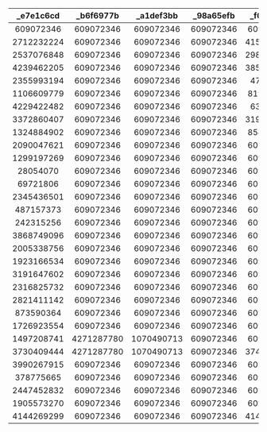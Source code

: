 | _e7e1c6cd | _b6f6977b | _a1def3bb | _98a65efb | _f0c9a20d | _c9b10f4d | _de996b8d | _bb4055cd | _ac68310d | _95109c4d | _8238f88d | _5ea2e0cd | _498a840d | UniqueID | Name | Stage0 | Stage1 | Stage10 | Stage11 | Stage12 | Stage2 | Stage3 | Stage4 | Stage5 | Stage6 | Stage7 | Stage8 | Stage9 |
|:--:|:--:|:--:|:--:|:--:|:--:|:--:|:--:|:--:|:--:|:--:|:--:|:--:|:--:|:--:|:--:|:--:|:--:|:--:|:--:|:--:|:--:|:--:|:--:|:--:|:--:|:--:|:--:|
| 609072346 | 609072346 | 609072346 | 609072346 | 609072346 | 609072346 | 609072346 | 609072346 | 609072346 | 609072346 | 609072346 | 609072346 | 609072346 | 0 | 'NoDoor' | 'InvalidStage' | 'InvalidStage' | 'InvalidStage' | 'InvalidStage' | 'InvalidStage' | 'InvalidStage' | 'InvalidStage' | 'InvalidStage' | 'InvalidStage' | 'InvalidStage' | 'InvalidStage' | 'InvalidStage' | 'InvalidStage' | 
| 2712232224 | 609072346 | 609072346 | 609072346 | 4159352308 | 1675705760 | 1758499301 | 114570035 | 3429060387 | 609072346 | 609072346 | 609072346 | 609072346 | 1 | 'PlayerHouse0' | 'PlayerHouse0' | 'PlayerHouse0_1' | 'InvalidStage' | 'InvalidStage' | 'InvalidStage' | 'PlayerHouse0_2' | 'PlayerHouse0_3' | 'PlayerHouse0_4' | 'PlayerHouse0_5' | 'InvalidStage' | 'InvalidStage' | 'InvalidStage' | 'InvalidStage' | 
| 2537076848 | 609072346 | 609072346 | 609072346 | 2982371259 | 3075396304 | 4284213987 | 4241947701 | 3982333518 | 609072346 | 609072346 | 609072346 | 609072346 | 2 | 'PlayerHouse1' | 'PlayerHouse1' | 'PlayerHouse1_1' | 'InvalidStage' | 'InvalidStage' | 'InvalidStage' | 'PlayerHouse1_2' | 'PlayerHouse1_3' | 'PlayerHouse1_4' | 'PlayerHouse1_5' | 'InvalidStage' | 'InvalidStage' | 'InvalidStage' | 'InvalidStage' | 
| 4239462205 | 609072346 | 609072346 | 609072346 | 3853559586 | 653354098 | 2186096812 | 1035840309 | 2701181902 | 609072346 | 609072346 | 609072346 | 609072346 | 3 | 'PlayerHouse2' | 'PlayerHouse2' | 'PlayerHouse2_1' | 'InvalidStage' | 'InvalidStage' | 'InvalidStage' | 'PlayerHouse2_2' | 'PlayerHouse2_3' | 'PlayerHouse2_4' | 'PlayerHouse2_5' | 'InvalidStage' | 'InvalidStage' | 'InvalidStage' | 'InvalidStage' | 
| 2355993194 | 609072346 | 609072346 | 609072346 | 47378064 | 3761963206 | 2680242525 | 232425478 | 485214772 | 609072346 | 609072346 | 609072346 | 609072346 | 4 | 'PlayerHouse3' | 'PlayerHouse3' | 'PlayerHouse3_1' | 'InvalidStage' | 'InvalidStage' | 'InvalidStage' | 'PlayerHouse3_2' | 'PlayerHouse3_3' | 'PlayerHouse3_4' | 'PlayerHouse3_5' | 'InvalidStage' | 'InvalidStage' | 'InvalidStage' | 'InvalidStage' | 
| 1106609779 | 609072346 | 609072346 | 609072346 | 819516372 | 2948357418 | 885989081 | 636034141 | 3493310285 | 609072346 | 609072346 | 609072346 | 609072346 | 5 | 'PlayerHouse4' | 'PlayerHouse4' | 'PlayerHouse4_1' | 'InvalidStage' | 'InvalidStage' | 'InvalidStage' | 'PlayerHouse4_2' | 'PlayerHouse4_3' | 'PlayerHouse4_4' | 'PlayerHouse4_5' | 'InvalidStage' | 'InvalidStage' | 'InvalidStage' | 'InvalidStage' | 
| 4229422482 | 609072346 | 609072346 | 609072346 | 63428862 | 4109283694 | 3491727939 | 2198725953 | 347779446 | 609072346 | 609072346 | 609072346 | 609072346 | 6 | 'PlayerHouse5' | 'PlayerHouse5' | 'PlayerHouse5_1' | 'InvalidStage' | 'InvalidStage' | 'InvalidStage' | 'PlayerHouse5_2' | 'PlayerHouse5_3' | 'PlayerHouse5_4' | 'PlayerHouse5_5' | 'InvalidStage' | 'InvalidStage' | 'InvalidStage' | 'InvalidStage' | 
| 3372860407 | 609072346 | 609072346 | 609072346 | 3193374929 | 3291845980 | 2694857747 | 4268075106 | 1950722378 | 609072346 | 609072346 | 609072346 | 609072346 | 7 | 'PlayerHouse6' | 'PlayerHouse6' | 'PlayerHouse6_1' | 'InvalidStage' | 'InvalidStage' | 'InvalidStage' | 'PlayerHouse6_2' | 'PlayerHouse6_3' | 'PlayerHouse6_4' | 'PlayerHouse6_5' | 'InvalidStage' | 'InvalidStage' | 'InvalidStage' | 'InvalidStage' | 
| 1324884902 | 609072346 | 609072346 | 609072346 | 854273985 | 1308637682 | 2573878852 | 467023640 | 2305337286 | 609072346 | 609072346 | 609072346 | 609072346 | 8 | 'PlayerHouse7' | 'PlayerHouse7' | 'PlayerHouse7_1' | 'InvalidStage' | 'InvalidStage' | 'InvalidStage' | 'PlayerHouse7_2' | 'PlayerHouse7_3' | 'PlayerHouse7_4' | 'PlayerHouse7_5' | 'InvalidStage' | 'InvalidStage' | 'InvalidStage' | 'InvalidStage' | 
| 2090047621 | 609072346 | 609072346 | 609072346 | 609072346 | 609072346 | 609072346 | 609072346 | 609072346 | 609072346 | 609072346 | 609072346 | 609072346 | 9 | 'NpcHouse0' | 'NpcHouse0' | 'InvalidStage' | 'InvalidStage' | 'InvalidStage' | 'InvalidStage' | 'InvalidStage' | 'InvalidStage' | 'InvalidStage' | 'InvalidStage' | 'InvalidStage' | 'InvalidStage' | 'InvalidStage' | 'InvalidStage' | 
| 1299197269 | 609072346 | 609072346 | 609072346 | 609072346 | 609072346 | 609072346 | 609072346 | 609072346 | 609072346 | 609072346 | 609072346 | 609072346 | 10 | 'NpcHouse1' | 'NpcHouse1' | 'InvalidStage' | 'InvalidStage' | 'InvalidStage' | 'InvalidStage' | 'InvalidStage' | 'InvalidStage' | 'InvalidStage' | 'InvalidStage' | 'InvalidStage' | 'InvalidStage' | 'InvalidStage' | 'InvalidStage' | 
| 28054070 | 609072346 | 609072346 | 609072346 | 609072346 | 609072346 | 609072346 | 609072346 | 609072346 | 609072346 | 609072346 | 609072346 | 609072346 | 11 | 'NpcHouse2' | 'NpcHouse2' | 'InvalidStage' | 'InvalidStage' | 'InvalidStage' | 'InvalidStage' | 'InvalidStage' | 'InvalidStage' | 'InvalidStage' | 'InvalidStage' | 'InvalidStage' | 'InvalidStage' | 'InvalidStage' | 'InvalidStage' | 
| 69721806 | 609072346 | 609072346 | 609072346 | 609072346 | 609072346 | 609072346 | 609072346 | 609072346 | 609072346 | 609072346 | 609072346 | 609072346 | 12 | 'NpcHouse3' | 'NpcHouse3' | 'InvalidStage' | 'InvalidStage' | 'InvalidStage' | 'InvalidStage' | 'InvalidStage' | 'InvalidStage' | 'InvalidStage' | 'InvalidStage' | 'InvalidStage' | 'InvalidStage' | 'InvalidStage' | 'InvalidStage' | 
| 2345436501 | 609072346 | 609072346 | 609072346 | 609072346 | 609072346 | 609072346 | 609072346 | 609072346 | 609072346 | 609072346 | 609072346 | 609072346 | 13 | 'NpcHouse4' | 'NpcHouse4' | 'InvalidStage' | 'InvalidStage' | 'InvalidStage' | 'InvalidStage' | 'InvalidStage' | 'InvalidStage' | 'InvalidStage' | 'InvalidStage' | 'InvalidStage' | 'InvalidStage' | 'InvalidStage' | 'InvalidStage' | 
| 487157373 | 609072346 | 609072346 | 609072346 | 609072346 | 609072346 | 609072346 | 609072346 | 609072346 | 609072346 | 609072346 | 609072346 | 609072346 | 14 | 'NpcHouse5' | 'NpcHouse5' | 'InvalidStage' | 'InvalidStage' | 'InvalidStage' | 'InvalidStage' | 'InvalidStage' | 'InvalidStage' | 'InvalidStage' | 'InvalidStage' | 'InvalidStage' | 'InvalidStage' | 'InvalidStage' | 'InvalidStage' | 
| 242315256 | 609072346 | 609072346 | 609072346 | 609072346 | 609072346 | 609072346 | 609072346 | 609072346 | 609072346 | 609072346 | 609072346 | 609072346 | 15 | 'NpcHouse6' | 'NpcHouse6' | 'InvalidStage' | 'InvalidStage' | 'InvalidStage' | 'InvalidStage' | 'InvalidStage' | 'InvalidStage' | 'InvalidStage' | 'InvalidStage' | 'InvalidStage' | 'InvalidStage' | 'InvalidStage' | 'InvalidStage' | 
| 3868749096 | 609072346 | 609072346 | 609072346 | 609072346 | 609072346 | 609072346 | 609072346 | 609072346 | 609072346 | 609072346 | 609072346 | 609072346 | 16 | 'NpcHouse7' | 'NpcHouse7' | 'InvalidStage' | 'InvalidStage' | 'InvalidStage' | 'InvalidStage' | 'InvalidStage' | 'InvalidStage' | 'InvalidStage' | 'InvalidStage' | 'InvalidStage' | 'InvalidStage' | 'InvalidStage' | 'InvalidStage' | 
| 2005338756 | 609072346 | 609072346 | 609072346 | 609072346 | 609072346 | 609072346 | 609072346 | 609072346 | 609072346 | 609072346 | 609072346 | 609072346 | 17 | 'NpcHouse8' | 'NpcHouse8' | 'InvalidStage' | 'InvalidStage' | 'InvalidStage' | 'InvalidStage' | 'InvalidStage' | 'InvalidStage' | 'InvalidStage' | 'InvalidStage' | 'InvalidStage' | 'InvalidStage' | 'InvalidStage' | 'InvalidStage' | 
| 1923166534 | 609072346 | 609072346 | 609072346 | 609072346 | 609072346 | 609072346 | 609072346 | 609072346 | 609072346 | 609072346 | 609072346 | 609072346 | 18 | 'NpcHouse9' | 'NpcHouse9' | 'InvalidStage' | 'InvalidStage' | 'InvalidStage' | 'InvalidStage' | 'InvalidStage' | 'InvalidStage' | 'InvalidStage' | 'InvalidStage' | 'InvalidStage' | 'InvalidStage' | 'InvalidStage' | 'InvalidStage' | 
| 3191647602 | 609072346 | 609072346 | 609072346 | 609072346 | 609072346 | 609072346 | 609072346 | 609072346 | 609072346 | 609072346 | 609072346 | 609072346 | 20 | 'Market01' | 'IdrMarket01' | 'InvalidStage' | 'InvalidStage' | 'InvalidStage' | 'InvalidStage' | 'InvalidStage' | 'InvalidStage' | 'InvalidStage' | 'InvalidStage' | 'InvalidStage' | 'InvalidStage' | 'InvalidStage' | 'InvalidStage' | 
| 2316825732 | 609072346 | 609072346 | 609072346 | 609072346 | 609072346 | 609072346 | 609072346 | 609072346 | 609072346 | 609072346 | 609072346 | 609072346 | 21 | 'Market02' | 'IdrMarket02' | 'InvalidStage' | 'InvalidStage' | 'InvalidStage' | 'InvalidStage' | 'InvalidStage' | 'InvalidStage' | 'InvalidStage' | 'InvalidStage' | 'InvalidStage' | 'InvalidStage' | 'InvalidStage' | 'InvalidStage' | 
| 2821411142 | 609072346 | 609072346 | 609072346 | 609072346 | 609072346 | 609072346 | 609072346 | 609072346 | 609072346 | 609072346 | 609072346 | 609072346 | 24 | 'Office01' | 'IdrOffice01' | 'InvalidStage' | 'InvalidStage' | 'InvalidStage' | 'InvalidStage' | 'InvalidStage' | 'InvalidStage' | 'InvalidStage' | 'InvalidStage' | 'InvalidStage' | 'InvalidStage' | 'InvalidStage' | 'InvalidStage' | 
| 873590364 | 609072346 | 609072346 | 609072346 | 609072346 | 609072346 | 609072346 | 609072346 | 609072346 | 609072346 | 609072346 | 609072346 | 609072346 | 25 | 'Airport' | 'IdrAirPort' | 'InvalidStage' | 'InvalidStage' | 'InvalidStage' | 'InvalidStage' | 'InvalidStage' | 'InvalidStage' | 'InvalidStage' | 'InvalidStage' | 'InvalidStage' | 'InvalidStage' | 'InvalidStage' | 'InvalidStage' | 
| 1726923554 | 609072346 | 609072346 | 609072346 | 609072346 | 609072346 | 609072346 | 609072346 | 609072346 | 609072346 | 609072346 | 609072346 | 609072346 | 26 | 'Museum00' | 'IdrMuseumEnt00' | 'InvalidStage' | 'InvalidStage' | 'InvalidStage' | 'InvalidStage' | 'InvalidStage' | 'InvalidStage' | 'InvalidStage' | 'InvalidStage' | 'InvalidStage' | 'InvalidStage' | 'InvalidStage' | 'InvalidStage' | 
| 1497208741 | 4271287780 | 1070490713 | 609072346 | 609072346 | 609072346 | 4053588909 | 4156757187 | 3095744544 | 993784714 | 3926003749 | 402094983 | 1632156845 | 27 | 'Museum01' | 'IdrMuseumEnt01' | 'InvalidStage' | 'IdrMuseumFish_1' | 'IdrMuseumFish_2' | 'InvalidStage' | 'InvalidStage' | 'IdrMuseumInsect_0' | 'IdrMuseumInsect_1' | 'IdrMuseumInsect_2' | 'IdrMuseumFossil_0' | 'IdrMuseumFossil_1' | 'IdrMuseumFossil_2' | 'IdrMuseumFish_0' | 
| 3730409444 | 4271287780 | 1070490713 | 609072346 | 3748017918 | 609072346 | 4053588909 | 4156757187 | 3095744544 | 993784714 | 3926003749 | 402094983 | 1632156845 | 28 | 'Museum02' | 'IdrMuseumEnt02' | 'IdrMuseumArt_0' | 'IdrMuseumFish_1' | 'IdrMuseumFish_2' | 'InvalidStage' | 'InvalidStage' | 'IdrMuseumInsect_0' | 'IdrMuseumInsect_1' | 'IdrMuseumInsect_2' | 'IdrMuseumFossil_0' | 'IdrMuseumFossil_1' | 'IdrMuseumFossil_2' | 'IdrMuseumFish_0' | 
| 3990267915 | 609072346 | 609072346 | 609072346 | 609072346 | 609072346 | 609072346 | 609072346 | 609072346 | 609072346 | 609072346 | 609072346 | 609072346 | 32 | 'TsunekichiShop' | 'IdrTsunekichi' | 'InvalidStage' | 'InvalidStage' | 'InvalidStage' | 'InvalidStage' | 'InvalidStage' | 'InvalidStage' | 'InvalidStage' | 'InvalidStage' | 'InvalidStage' | 'InvalidStage' | 'InvalidStage' | 'InvalidStage' | 
| 378775665 | 609072346 | 609072346 | 609072346 | 609072346 | 609072346 | 609072346 | 609072346 | 609072346 | 609072346 | 609072346 | 609072346 | 609072346 | 33 | 'TanukichiTent' | 'IdrTanukichi' | 'InvalidStage' | 'InvalidStage' | 'InvalidStage' | 'InvalidStage' | 'InvalidStage' | 'InvalidStage' | 'InvalidStage' | 'InvalidStage' | 'InvalidStage' | 'InvalidStage' | 'InvalidStage' | 'InvalidStage' | 
| 2447452832 | 609072346 | 609072346 | 609072346 | 609072346 | 609072346 | 609072346 | 609072346 | 609072346 | 609072346 | 609072346 | 609072346 | 609072346 | 34 | 'Tailor' | 'IdrTailor' | 'InvalidStage' | 'InvalidStage' | 'InvalidStage' | 'InvalidStage' | 'InvalidStage' | 'InvalidStage' | 'InvalidStage' | 'InvalidStage' | 'InvalidStage' | 'InvalidStage' | 'InvalidStage' | 'InvalidStage' | 
| 1905573270 | 609072346 | 609072346 | 609072346 | 609072346 | 609072346 | 609072346 | 609072346 | 609072346 | 609072346 | 609072346 | 609072346 | 609072346 | 35 | 'CampSite' | 'IdrCampSiteTent' | 'InvalidStage' | 'InvalidStage' | 'InvalidStage' | 'InvalidStage' | 'InvalidStage' | 'InvalidStage' | 'InvalidStage' | 'InvalidStage' | 'InvalidStage' | 'InvalidStage' | 'InvalidStage' | 'InvalidStage' | 
| 4144269299 | 609072346 | 609072346 | 609072346 | 4142404103 | 1822342257 | 1706521389 | 3994413092 | 1634264141 | 609072346 | 609072346 | 609072346 | 609072346 | 36 | 'PhotoStudio' | 'PhotoStudio' | 'PhotoStudio_1' | 'InvalidStage' | 'InvalidStage' | 'InvalidStage' | 'PhotoStudio_2' | 'PhotoStudio_3' | 'PhotoStudio_4' | 'PhotoStudio_5' | 'InvalidStage' | 'InvalidStage' | 'InvalidStage' | 'InvalidStage' | 
